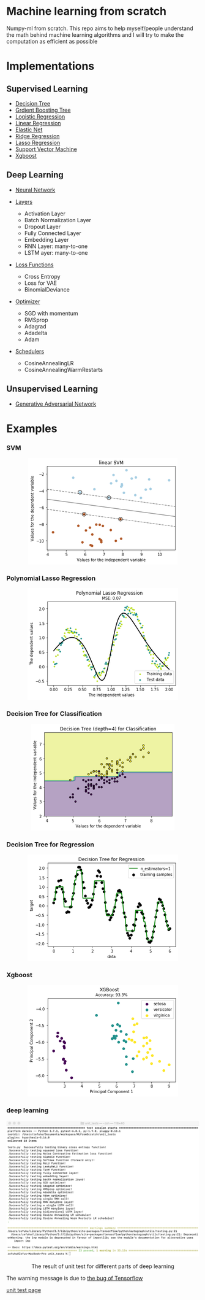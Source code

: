 # Machine learning from scratch
Numpy-ml from scratch. This repo aims to help myself/people understand the math behind
machine learning algorithms and I will try to make the computation as
efficient as possible

# Implementations

## Supervised Learning

- [Decision Tree](https://github.com/Superhzf/MLFromScratch/blob/master/numpy_ml/supervised_learning/decision_tree.py)
- [Grdient Boosting Tree](https://github.com/Superhzf/MLFromScratch/blob/master/numpy_ml/supervised_learning/gradient_boosting.py)
- [Logistic Regression](https://github.com/Superhzf/MLFromScratch/blob/master/numpy_ml/supervised_learning/logistic_regression.py)
- [Linear Regression](https://github.com/eriklindernoren/ML-From-Scratch/blob/master/mlfromscratch/supervised_learning/regression.py)
- [Elastic Net](https://github.com/eriklindernoren/ML-From-Scratch/blob/master/mlfromscratch/supervised_learning/regression.py)
- [Ridge Regression](https://github.com/Superhzf/MLFromScratch/blob/master/numpy_ml/supervised_learning/regression.py)
- [Lasso Regression](https://github.com/Superhzf/MLFromScratch/blob/master/numpy_ml/supervised_learning/regression.py)
- [Support Vector Machine](https://github.com/Superhzf/MLFromScratch/blob/master/numpy_ml/supervised_learning/support_vector_machine.py)
- [Xgboost](https://github.com/Superhzf/MLFromScratch/blob/master/numpy_ml/supervised_learning/xgboost.py)

## Deep Learning

- [Neural Network](https://github.com/Superhzf/MLFromScratch/blob/master/numpy_ml/deep_learning/neural_network.py)
- [Layers](https://github.com/Superhzf/MLFromScratch/blob/master/numpy_ml/deep_learning/layers.py)

  * Activation Layer
  * Batch Normalization Layer
  * Dropout Layer
  * Fully Connected Layer
  * Embedding Layer
  * RNN Layer: many-to-one
  * LSTM ayer: many-to-one
- [Loss Functions](https://github.com/Superhzf/MLFromScratch/blob/master/numpy_ml/deep_learning/loss_functions.py)

  * Cross Entropy
  * Loss for VAE
  * BinomialDeviance
- [Optimizer](https://github.com/Superhzf/MLFromScratch/blob/master/numpy_ml/deep_learning/optimizers.py)

  * SGD with momentum
  * RMSprop
  * Adagrad
  * Adadelta
  * Adam

- [Schedulers](https://github.com/Superhzf/MLFromScratch/blob/master/numpy_ml/deep_learning/schedulers.py)
  * CosineAnnealingLR
  * CosineAnnealingWarmRestarts

## Unsupervised Learning

- [Generative Adversarial Network](https://github.com/Superhzf/MLFromScratch/blob/master/numpy_ml/unsupervised_learning/generative_adversarial_network.py)

# Examples

### SVM
<p align="center">
<img src="/images/svm.png">
</p>

### Polynomial Lasso Regression
<p align="center">
<img src="/images/poly_lasso_regress.png">
</p>


### Decision Tree for Classification
<p align="center">
<img src="/images/decision_tree_classification.png">
</p>

### Decision Tree for Regression
<p align="center">
<img src="/images/decision_tree_regression.png">
</p>

### Xgboost
<p align="center">
<img src="/images/xgb.png">
</p>

### deep learning

<p align="center">
<img src="/images/unit_test.png">
</p>
<p align="center">
    The result of unit test for different parts of deep learning
</p>

The warning message is due to [the bug of Tensorflow](https://github.com/tensorflow/tensorflow/issues/31412)

[unit test page](https://github.com/Superhzf/MLFromScratch/tree/master/unit_tests)
